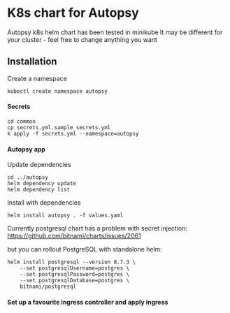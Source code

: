 # K8s chart for Autopsy

Autopsy k8s helm chart has been tested in minikube
It may be different for your cluster - feel free to change anything you want


## Installation

Create a namespace
```
kubectl create namespace autopsy
```

#### Secrets

```
cd common
cp secrets.yml.sample secrets.yml
k apply -f secrets.yml --namespace=autopsy
```


#### Autopsy app

Update dependencies
```
cd ../autopsy
helm dependency update
helm dependency list
```

Install with dependencies

```
helm install autopsy . -f values.yaml
```

Currently postgresql chart has a problem with secret injection:
https://github.com/bitnami/charts/issues/2061

but you can rollout PostgreSQL with standalone helm:
```
helm install postgresql --version 8.7.3 \
    --set postgresqlUsername=postgres \
    --set postgresqlPassword=postgres \
    --set postgresqlDatabase=postgres \
    bitnami/postgresql
```

#### Set up a favourite ingress controller and apply ingress
